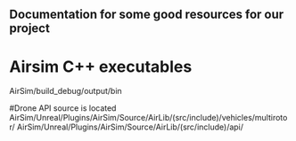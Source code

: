 ## Documentation for some good resources for our project

# Airsim C++ executables
AirSim/build_debug/output/bin

#Drone API source is located
AirSim/Unreal/Plugins/AirSim/Source/AirLib/(src/include)/vehicles/multirotor/
AirSim/Unreal/Plugins/AirSim/Source/AirLib/(src/include)/api/
